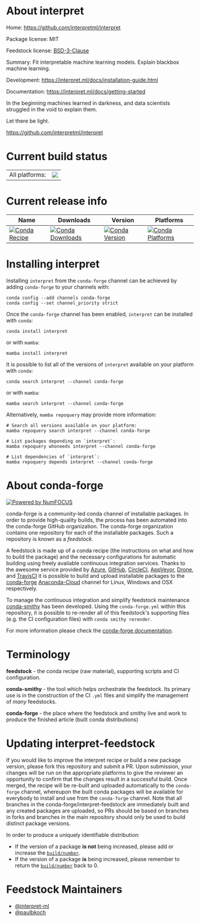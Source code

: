 About interpret
===============

Home: https://github.com/interpretml/interpret

Package license: MIT

Feedstock license: [BSD-3-Clause](https://github.com/conda-forge/interpret-feedstock/blob/main/LICENSE.txt)

Summary: Fit interpretable machine learning models. Explain blackbox machine learning.

Development: https://interpret.ml/docs/installation-guide.html

Documentation: https://interpret.ml/docs/getting-started

In the beginning machines learned in darkness, and data scientists struggled in the void to explain them.

Let there be light.

https://github.com/interpretml/interpret


Current build status
====================


<table><tr><td>All platforms:</td>
    <td>
      <a href="https://dev.azure.com/conda-forge/feedstock-builds/_build/latest?definitionId=18588&branchName=main">
        <img src="https://dev.azure.com/conda-forge/feedstock-builds/_apis/build/status/interpret-feedstock?branchName=main">
      </a>
    </td>
  </tr>
</table>

Current release info
====================

| Name | Downloads | Version | Platforms |
| --- | --- | --- | --- |
| [![Conda Recipe](https://img.shields.io/badge/recipe-interpret-green.svg)](https://anaconda.org/conda-forge/interpret) | [![Conda Downloads](https://img.shields.io/conda/dn/conda-forge/interpret.svg)](https://anaconda.org/conda-forge/interpret) | [![Conda Version](https://img.shields.io/conda/vn/conda-forge/interpret.svg)](https://anaconda.org/conda-forge/interpret) | [![Conda Platforms](https://img.shields.io/conda/pn/conda-forge/interpret.svg)](https://anaconda.org/conda-forge/interpret) |

Installing interpret
====================

Installing `interpret` from the `conda-forge` channel can be achieved by adding `conda-forge` to your channels with:

```
conda config --add channels conda-forge
conda config --set channel_priority strict
```

Once the `conda-forge` channel has been enabled, `interpret` can be installed with `conda`:

```
conda install interpret
```

or with `mamba`:

```
mamba install interpret
```

It is possible to list all of the versions of `interpret` available on your platform with `conda`:

```
conda search interpret --channel conda-forge
```

or with `mamba`:

```
mamba search interpret --channel conda-forge
```

Alternatively, `mamba repoquery` may provide more information:

```
# Search all versions available on your platform:
mamba repoquery search interpret --channel conda-forge

# List packages depending on `interpret`:
mamba repoquery whoneeds interpret --channel conda-forge

# List dependencies of `interpret`:
mamba repoquery depends interpret --channel conda-forge
```


About conda-forge
=================

[![Powered by
NumFOCUS](https://img.shields.io/badge/powered%20by-NumFOCUS-orange.svg?style=flat&colorA=E1523D&colorB=007D8A)](https://numfocus.org)

conda-forge is a community-led conda channel of installable packages.
In order to provide high-quality builds, the process has been automated into the
conda-forge GitHub organization. The conda-forge organization contains one repository
for each of the installable packages. Such a repository is known as a *feedstock*.

A feedstock is made up of a conda recipe (the instructions on what and how to build
the package) and the necessary configurations for automatic building using freely
available continuous integration services. Thanks to the awesome service provided by
[Azure](https://azure.microsoft.com/en-us/services/devops/), [GitHub](https://github.com/),
[CircleCI](https://circleci.com/), [AppVeyor](https://www.appveyor.com/),
[Drone](https://cloud.drone.io/welcome), and [TravisCI](https://travis-ci.com/)
it is possible to build and upload installable packages to the
[conda-forge](https://anaconda.org/conda-forge) [Anaconda-Cloud](https://anaconda.org/)
channel for Linux, Windows and OSX respectively.

To manage the continuous integration and simplify feedstock maintenance
[conda-smithy](https://github.com/conda-forge/conda-smithy) has been developed.
Using the ``conda-forge.yml`` within this repository, it is possible to re-render all of
this feedstock's supporting files (e.g. the CI configuration files) with ``conda smithy rerender``.

For more information please check the [conda-forge documentation](https://conda-forge.org/docs/).

Terminology
===========

**feedstock** - the conda recipe (raw material), supporting scripts and CI configuration.

**conda-smithy** - the tool which helps orchestrate the feedstock.
                   Its primary use is in the construction of the CI ``.yml`` files
                   and simplify the management of *many* feedstocks.

**conda-forge** - the place where the feedstock and smithy live and work to
                  produce the finished article (built conda distributions)


Updating interpret-feedstock
============================

If you would like to improve the interpret recipe or build a new
package version, please fork this repository and submit a PR. Upon submission,
your changes will be run on the appropriate platforms to give the reviewer an
opportunity to confirm that the changes result in a successful build. Once
merged, the recipe will be re-built and uploaded automatically to the
`conda-forge` channel, whereupon the built conda packages will be available for
everybody to install and use from the `conda-forge` channel.
Note that all branches in the conda-forge/interpret-feedstock are
immediately built and any created packages are uploaded, so PRs should be based
on branches in forks and branches in the main repository should only be used to
build distinct package versions.

In order to produce a uniquely identifiable distribution:
 * If the version of a package **is not** being increased, please add or increase
   the [``build/number``](https://docs.conda.io/projects/conda-build/en/latest/resources/define-metadata.html#build-number-and-string).
 * If the version of a package **is** being increased, please remember to return
   the [``build/number``](https://docs.conda.io/projects/conda-build/en/latest/resources/define-metadata.html#build-number-and-string)
   back to 0.

Feedstock Maintainers
=====================

* [@interpret-ml](https://github.com/interpret-ml/)
* [@paulbkoch](https://github.com/paulbkoch/)

